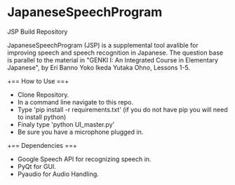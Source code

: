 # JapaneseSpeechProgram

JSP Build Repository

  JapaneseSpeechProgram (JSP) is a supplemental tool avalible for improving 
speech and speech recognition in Japanese. The question base is parallel to
the material in "GENKI I: An Integrated Course in Elementary Japanese", by 
Eri Banno Yoko Ikeda Yutaka Ohno, Lessons 1-5.

+== How to Use ==+
* Clone Repository.
* In a command line navigate to this repo.
* Type 'pip install -r requirements.txt' (if you do not have pip you will need to install python)
* Finaly type 'python UI_master.py'
* Be sure you have a microphone plugged in.

+== Dependencies ==+
* Google Speech API for recognizing speech in.
* PyQt for GUI.
* Pyaudio for Audio Handling.
